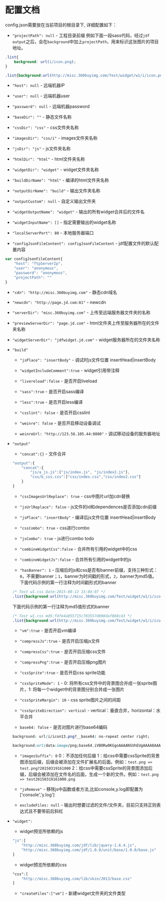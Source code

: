 # 配置文档

config.json需要放在当前项目的根目录下, 详细配置如下：

* `"projectPath": null` - 工程目录前缀
例如下面一段sass代码，经过`jdf output`之后，会在`background`中加上`projectPath`，用来标识这张图片的项目地址。
```css
.list{
	background: url(i/icon.png);
}
```
```css
.list{background:url(http://misc.360buyimg.com/Test/widget/w1/i/icon.png)}
```

* `"host": null` - 远端机器IP

* `"user": null` - 远端机器user

* `"password": null` - 远端机器password

* `"baseDir": ""` - 静态文件名称

* `"cssDir": "css"` - css文件夹名称

* `"imagesDir": "css/i"` - images文件夹名称

* `"jsDir": "js"` - js文件夹名称

* `"htmlDir": "html"` - html文件夹名称

* `"widgetDir": "widget"` - widget文件夹名称

* `"buildDirName": "html"` - 编译的html文件夹名称

* `"outputDirName": "build"` - 输出文件夹名称

* `"outputCustom": null` - 自定义输出文件夹

* `"widgetOutputName": "widget"` - 输出的所有widget合并后的文件名

* `"widgetInputName": []` - 指定需要输出的widget名称

* `"localServerPort": 80` - 本地服务器端口

* `"configJsonFileContent": configJsonFileContent` - jdf配置文件的默认配置内容
```javascript
var configJsonFileContent{
	"host": "ftpServerIp",
	"user": "anonymous",
	"password": "anonymous",
	"projectPath": ""
}
```

* `"cdn": "http://misc.360buyimg.com"` - 静态cdn域名

* `"newcdn": "http://page.jd.com:81"` - newcdn

* `"serverDir": "misc.360buyimg.com"` - 上传至远端服务器文件夹的名称

* `"previewServerDir": "page.jd.com"` - html文件夹上传至服务器所在的文件夹名称

* `"widgetServerDir": "jdfwidget.jd.com"` - widget服务器所在的文件夹名称

* `"build"`
	* `"jsPlace": "insertBody"` - 调试时js文件位置 insertHead|insertBody
	
	* `"widgetIncludeComment":true` - widget引用带注释
	
	* `"livereload":false` - 是否开启liveload
	
	* `"sass":true` - 是否开启sass编译
	
	* `"less":true` - 是否开启less编译
	
	* `"csslint": false` - 是否开启csslint

	* `"weinre": false` - 是否开启移动设备调试

	* `weinreUrl: "http://123.56.105.44:8080"` - 调试移动设备的服务器地址

* `"output"`
	* `"concat":{}` - 文件合并
	```javascript
	"output":{
		"concat":{
			"js/a_js.js":["js/index.js", "js/index2.js"],
			"css/b_css.css":["css/index.css","css/index2.css"]
		}
	}
	```

	* `"cssImagesUrlReplace": true` - css中图片url加cdn替换

	* `"jsUrlReplace": false` - js文件的id和dependences是否添加cdn前缀
	
	* `"jsPlace": "insertBody"` - 编译后js文件位置 insertHead|insertBody
	
	* `"cssCombo": true` - css进行combo
	
	* `"jsCombo": true` - js进行combo todo

	* `"combineWidgetCss":false` - 合并所有引用的widget中的css
	
	* `"combineWidgetJs":false` - 合并所有引用的widget中的js

	* `"hasBanner": 1` - 压缩后的js和css是否有banner前缀，支持三种形式：`0`，不需要banner；`1`，banner为时间戳的形式，`2`，banner为md5值。
	下面代码示例的第一行注释为时间戳形式的banner
	```css
	/* Test w1.css Date:2015-08-13 15:04:07 */
	.list{background:url(http://misc.360buyimg.com/Test/widget/w1/i/icon.png)}
	```
	下面代码示例的第一行注释为md5值形式的banner
	```css
	/* Test w1.css md5:f4fe4a055715c703557d008daf868c43 */
	.list{background:url(http://misc.360buyimg.com/Test/widget/w1/i/icon.png)}
	```

	* `"vm":true` - 是否开启vm编译
	
	* `"compressJs":true` - 是否开启压缩js文件
	
	* `"compressCss":true` - 是否开启压缩css文件
	
	* `"compressPng":true` - 是否开启压缩png图片

	* `"cssSprite":true` - 是否开启css sprite功能
	
	* `"cssSpriteMode": 1` - 0: 将所有css文件中的背景图合并成一张sprite图片，1: 将每一个widget中的背景图分别合并成一张图片
	
	* `"cssSpriteMargin": 10` - css sprite图片之间的间距

	* `"cssSpriteDirection": vertical` - vertical：垂直合并，horizontal：水平合并

	* `base64: false` - 是否对图片进行base64编码
	```css
	background: url(i/icon13.png?__base64) no-repeat center right;
	```
	```css
	background:url(data:image/png;base64,iVBORw0KGgoAAAANSUhEUgAAAA8AAAAUCAMAAABlGZcgAAAAGXRFWHRTb2Z0d2FyZQBBZG9iZSBJbWFnZVJlYWR5ccllPAAAAEhQTFRF////yBYj/PHyyyQwzSw4+unq++/vzCYz5I+V5IyS887Q/PT11lBZ2Fhh2V1m1EdS+ebo00VP7ri877q+2Ftkzi868cXJ773BjJeJ4QAAAFJJREFUeNpiYCAIxPgZIUBQGMxn4eEC01wi7GCakRWqkI2RCcyH62SmDV8AzT5eiANY+aB8BIDzORk4UPjcDNxwvihcHuIfcRaobhYhwoEDEGAAD1wBuVXYWesAAAAASUVORK5CYII=) no-repeat center right}
	```

	* `"imagesSuffix": 0`
	0：不添加任何后缀
	1：给css中需要cssSprite的背景图添加后缀，后缀会被添加在文件扩展名的后面。例如：`test.png => test.png?20150319161000`
	2：给css中需要cssSprite的背景图添加后缀，后缀会被添加在文件名的后面，生成一个新的文件。例如：`test.png => test20150319161000.png`

	* `"jsRemove"` - 移除js中函数或者方法,比如console,y.log即配置为['console','y.log']

	* `excludeFiles: null` - 输出时想要过滤的文件/文件夹，目前只支持正则表达式且不要带前后斜杠

* `"widget":`
	* widget预览所依赖的js
	```javascript
	"js":[
		"http://misc.360buyimg.com/jdf/lib/jquery-1.6.4.js",
		"http://misc.360buyimg.com/jdf/1.0.0/unit/base/1.0.0/base.js"
	]
	```

	* widget预览所依赖的css
	```css
	"css":[
		"http://misc.360buyimg.com/lib/skin/2013/base.css"
	]
	```
	
	* `"createFiles":["vm"]` - 新建widget文件夹的文件类型

		